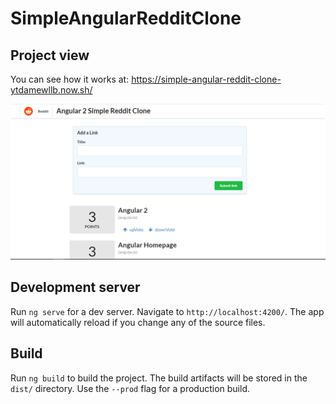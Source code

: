 # SimpleAngularRedditClone

## Project view

You can see how it works at: https://simple-angular-reddit-clone-ytdamewllb.now.sh/

![Project](./project-image/home_page.png)

## Development server

Run `ng serve` for a dev server. Navigate to `http://localhost:4200/`. The app will automatically reload if you change any of the source files.

## Build

Run `ng build` to build the project. The build artifacts will be stored in the `dist/` directory. Use the `--prod` flag for a production build.